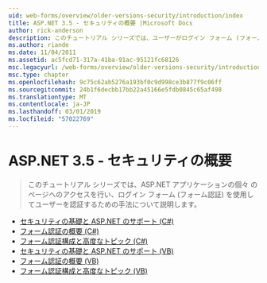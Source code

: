 ```yaml
---
uid: web-forms/overview/older-versions-security/introduction/index
title: ASP.NET 3.5 - セキュリティの概要 |Microsoft Docs
author: rick-anderson
description: このチュートリアル シリーズでは、ユーザーがログイン フォーム (フォーム認証) を使用して、承認の個々 のページへのアクセスを認証するための手法について説明しています.
ms.author: riande
ms.date: 11/04/2011
ms.assetid: ac5fcd71-317a-41ba-91ac-95121fc68126
msc.legacyurl: /web-forms/overview/older-versions-security/introduction
msc.type: chapter
ms.openlocfilehash: 9c75c62ab5276a193bf0c9d998ce3b877f9c06ff
ms.sourcegitcommit: 24b1f6decbb17bb22a45166e5fdb0845c65af498
ms.translationtype: MT
ms.contentlocale: ja-JP
ms.lasthandoff: 03/01/2019
ms.locfileid: "57022769"
---
```

<a name="aspnet-35---introduction-to-security"></a>ASP.NET 3.5 - セキュリティの概要
====================
> このチュートリアル シリーズでは、ASP.NET アプリケーションの個々 のページへのアクセスを行い、ログイン フォーム (フォーム認証) を使用してユーザーを認証するための手法について説明します。


- [セキュリティの基礎と ASP.NET のサポート (C#)](security-basics-and-asp-net-support-cs.md)
- [フォーム認証の概要 (C#)](an-overview-of-forms-authentication-cs.md)
- [フォーム認証構成と高度なトピック (C#)](forms-authentication-configuration-and-advanced-topics-cs.md)
- [セキュリティの基礎と ASP.NET のサポート (VB)](security-basics-and-asp-net-support-vb.md)
- [フォーム認証の概要 (VB)](an-overview-of-forms-authentication-vb.md)
- [フォーム認証構成と高度なトピック (VB)](forms-authentication-configuration-and-advanced-topics-vb.md)
